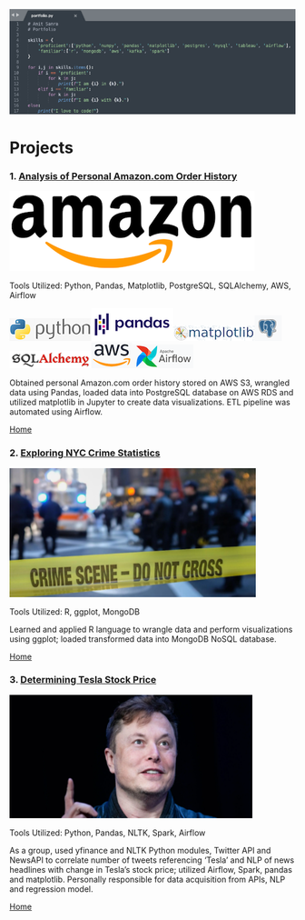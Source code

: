 ![portfolio](img/portfolio.png)

# Projects

### 1. [Analysis of Personal Amazon.com Order History](https://github.com/AmitSamra/AmazonOrderHistoryAirflowAWS)
![amazon_logo2](img/amazon_logo2.png)

Tools Utilized: Python, Pandas, Matplotlib, PostgreSQL, SQLAlchemy, AWS, Airflow

![python_logo](img/python_logo.png)![pandas_logo](img/pandas_logo.png)![matplotlib_logo](img/matplotlib_logo.png)![postgres_logo](img/postgres_logo.png)![sqlalchemy_logo](img/sqlalchemy_logo.png)![aws_logo.png](img/aws_logo.png)![airflow_logo](img/airflow_logo.png)

Obtained personal Amazon.com order history stored on AWS S3, wrangled data using Pandas, loaded data into PostgreSQL database on AWS RDS and utilized matplotlib in Jupyter to create data visualizations. ETL pipeline was automated using Airflow.

[Home](https://github.com/AmitSamra#)

### 2. [Exploring NYC Crime Statistics](https://github.com/AmitSamra/NYC_Crime)

![crime](img/crime.png)

Tools Utilized: R, ggplot, MongoDB

Learned and applied R language to wrangle data and perform visualizations using ggplot; loaded transformed data into MongoDB NoSQL database. 

[Home](https://github.com/AmitSamra#)

### 3. [Determining Tesla Stock Price](https://github.com/rich1123/Sentiment.Analysis)

![musk](img/musk.png)

Tools Utilized: Python, Pandas, NLTK, Spark, Airflow

As a group, used yfinance and NLTK Python modules, Twitter API and NewsAPI to correlate number of tweets referencing ‘Tesla’ and NLP of news headlines with change in Tesla’s stock price; utilized Airflow, Spark, pandas and matplotlib. Personally responsible for data acquisition from APIs, NLP and regression model. 

[Home](https://github.com/AmitSamra#)
